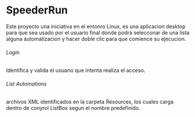# SpeederRun
Este proyecto una iniciativa en el entonro Linux, es una
aplicacion desktop para que sea usado por el usuario final
donde podra selecconar de una lista alguna automatizacion
y hacer doble clic para que comience su ejecucion.
###### Login
Identifica y valida el usuario que intenta realiza el acceso.
###### List Automations
archivos XML identificados en la carpeta Resources, los cuales
carga dentro de conyrol ListBox segun el nombre predefinido.
